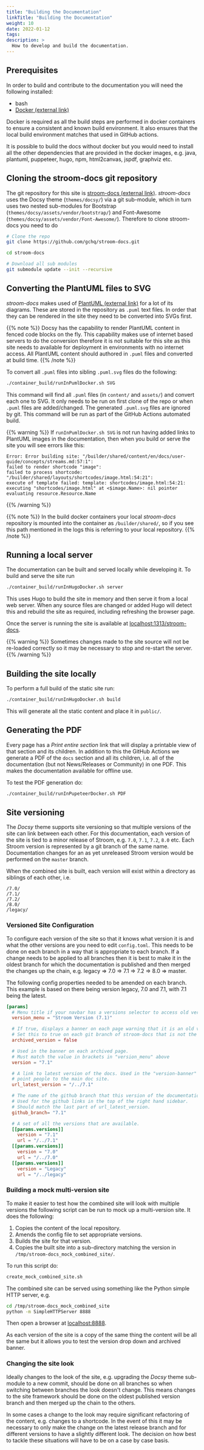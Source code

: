 ```yaml
---
title: "Building the Documentation"
linkTitle: "Building the Documentation"
weight: 10
date: 2022-01-12
tags: 
description: >
  How to develop and build the documentation.
---
```



## Prerequisites

In order to build and contribute to the documentation you will need the following installed:

* bash
* [Docker (external link)](https://docs.docker.com/get-docker/)

Docker is required as all the build steps are performed in docker containers to ensure a consistent and known build environment.
It also ensures that the local build environment matches that used in GitHub actions.

It is possible to build the docs without docker but you would need to install all the other dependencies that are provided in the docker images, e.g. java, plantuml, puppeteer, hugo, npm, html2canvas, jspdf, graphviz etc.


## Cloning the stroom-docs git repository

The git repository for this site is [stroom-docs (external link)](https://github.com/gchq/stroom-docs).
_stroom-docs_ uses the Docsy theme (`themes/docsy/`) via a git sub-module, which in turn uses two nested sub-modules for Bootstrap (`themes/docsy/assets/vendor/bootstrap/`) and Font-Awesome (`themes/docsy/assets/vendor/Font-Awesome/`).
Therefore to clone stroom-docs you need to do

```bash
# Clone the repo
git clone https://github.com/gchq/stroom-docs.git

cd stroom-docs

# Download all sub modules
git submodule update --init --recursive
```


## Converting the PlantUML files to SVG

_stroom-docs_ makes used of [PlantUML (external link)](https://plantuml.com) for a lot of its diagrams.
These are stored in the repository as `.puml` text files.
In order that they can be rendered in the site they need to be converted into SVGs first.

{{% note %}}
Docsy has the capability to render PlantUML content in fenced code blocks on the fly.
This capability makes use of internet based servers to do the conversion therefore it is not suitable for this site as this site needs to available for deployment in environments with no internet access.
All PlantUML content should authored in `.puml` files and converted at build time.
{{% /note %}}

To convert all `.puml` files into sibling `.puml.svg` files do the following:

```bash
./container_build/runInPumlDocker.sh SVG
```

This command will find all `.puml` files (in `content/` and `assets/`) and convert each one to SVG.
It only needs to be run on first clone of the repo or when `.puml` files are added/changed.
The generated `.puml.svg` files are ignored by git.
This command will be run as part of the GitHub Actions automated build.

{{% warning %}}
If `runInPumlDocker.sh SVG` is not run having added links to PlantUML images in the documentation, then when you build or serve the site you will see errors like this:

```text
Error: Error building site: "/builder/shared/content/en/docs/user-guide/concepts/streams.md:57:1":
failed to render shortcode "image":
failed to process shortcode: "/builder/shared/layouts/shortcodes/image.html:54:21":
execute of template failed: template: shortcodes/image.html:54:21:
executing "shortcodes/image.html" at <$image.Name>: nil pointer evaluating resource.Resource.Name
```
{{% /warning %}}


{{% note %}}
In the build docker containers your local _stroom-docs_ repository is mounted into the container as `/builder/shared/`, so if you see this path mentioned in the logs this is referring to your local repository.
{{% /note %}}


## Running a local server

The documentation can be built and served locally while developing it.
To build and serve the site run

```bash
./container_build/runInHugoDocker.sh server
```

This uses Hugo to build the site in memory and then serve it from a local web server.
When any source files are changed or added Hugo will detect this and rebuild the site as required, including refreshing the browser page.

Once the server is running the site is available at [localhost:1313/stroom-docs](http://localhost:1313/stroom-docs).

{{% warning %}}
Sometimes changes made to the site source will not be re-loaded correctly so it may be necessary to stop and re-start the server.
{{% /warning %}}


## Building the site locally

To perform a full build of the static site run:

```bash
./container_build/runInHugoDocker.sh build
```

This will generate all the static content and place it in `public/`.


## Generating the PDF

Every page has a _Print entire section_ link that will display a printable view of that section and its children.
In addition to this the GitHub Actions we generate a PDF of the `docs` section and all its children, i.e. all of the documentation (but not News/Releases or Community) in one PDF.
This makes the documentation available for offline use.

To test the PDF generation do:

```bash
./container_build/runInPupeteerDocker.sh PDF
```

## Site versioning

The _Docsy_ theme supports site versioning so that multiple versions of the site can link between each other.
For this documentation, each version of the site is tied to a minor release of Stroom, e.g. `7.0`, `7.1`, `7.2`, `8.0` etc.
Each Stroom version is represented by a git branch of the same name.
Documentation changes for an as yet unreleased Stroom version would be performed on the `master` branch.

When the combined site is built, each version will exist within a directory as siblings of each other, i.e.

```text
/7.0/
/7.1/
/7.2/
/8.0/
/legacy/
```

### Versioned Site Configuration

To configure each version of the site so that it knows what version it is and what the other versions are you need to edit `config.toml`.
This needs to be done on each branch in a way that is appropriate to each branch.
If a change needs to be applied to all branches then it is best to make it in the oldest branch for which the documentation is published and then merged the changes up the chain, e.g. legacy => 7.0 => 7.1 => 7.2 => 8.0 => master.

The following config properties needed to be amended on each branch.
This example is based on there being version legacy, 7.0 and 7.1, with 7.1 being the latest.

```toml
[params]
  # Menu title if your navbar has a versions selector to access old versions of your site.
  version_menu = "Stroom Version (7.1)"

  # If true, displays a banner on each page warning that it is an old version.
  # Set this to true on each git branch of stroom-docs that is not the latest release branch
  archived_version = false

  # Used in the banner on each archived page.
  # Must match the value in brackets in "version_menu" above
  version = "7.1"

  # A link to latest version of the docs. Used in the "version-banner" partial to
  # point people to the main doc site.
  url_latest_version = "/../7.1"

  # The name of the github branch that this version of the documentation lives on.
  # Used for the github links in the top of the right hand sidebar.
  # Should match the last part of url_latest_version.
  github_branch= "7.1"

  # A set of all the versions that are available.
  [[params.versions]]
    version = "7.1"
    url = "/../7.1"
  [[params.versions]]
    version = "7.0"
    url = "/../7.0"
  [[params.versions]]
    version = "Legacy"
    url = "/../legacy"
```


### Building a mock multi-version site

To make it easier to test how the combined site will look with multiple versions the following script can be run to mock up a multi-version site.
It does the following:

1. Copies the content of the local repository.
1. Amends the config file to set appropriate versions.
1. Builds the site for that version.
1. Copies the built site into a sub-directory matching the version in `/tmp/stroom-docs_mock_combined_site/`.

To run this script do:

```bash
create_mock_combined_site.sh
```

The combined site can be served using something like the Python simple HTTP server, e.g. 

```bash
cd /tmp/stroom-docs_mock_combined_site
python -m SimpleHTTPServer 8888
```

Then open a browser at [localhost:8888](localhost:8888).

As each version of the site is a copy of the same thing the content will be all the same but it allows you to test the version drop down and archived banner.

### Changing the site look

Ideally changes to the look of the site, e.g. upgrading the _Docsy_ theme sub-module to a new commit, should be done on all branches so when switching between branches the look doesn't change.
This means changes to the site framework should be done on the oldest published version branch and then merged up the chain to the others.

In some cases a change to the look may require significant refactoring of the content, e.g. changes to a shortcode.
In the event of this it may be necessary to only make the change on the latest release branch and for different versions to have a slightly different look.
The decision on how best to tackle these situations will have to be on a case by case basis.




